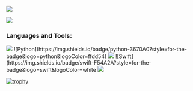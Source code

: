 ![](https://komarev.com/ghpvc/?username=acurra3398&color=green)



<a href="#"><img src="https://github-readme-stats.hackclub.dev/api/wakatime?username=5902&api_domain=hackatime.hackclub.com&theme=darcula&custom_title=Hackatime+Stats&layout=compact&cache_seconds=0&langs_count=8"></a>

<h3 align="left">Languages and Tools:</h3>
<a href="#"><img src="[https://github-readme-stats.hackclub.dev/api/wakatime?username=5902&api_domain=hackatime.hackclub.com&theme=darcula&custom_title=Hackatime+Stats&layout=compact&cache_seconds=0&langs_count=8](https://img.shields.io/badge/html5-%23E34F26.svg?style=for-the-badge&logo=html5&logoColor=white)"></a>
![Python](https://img.shields.io/badge/python-3670A0?style=for-the-badge&logo=python&logoColor=ffdd54) <a href="#"><img src="https://github-readme-stats.hackclub.dev/api/wakatime?username=5902&api_domain=hackatime.hackclub.com&theme=darcula&custom_title=Hackatime+Stats&layout=compact&cache_seconds=0&langs_count=8"></a>
![Swift](https://img.shields.io/badge/swift-F54A2A?style=for-the-badge&logo=swift&logoColor=white <a href="#"><img src="https://github-readme-stats.hackclub.dev/api/wakatime?username=5902&api_domain=hackatime.hackclub.com&theme=darcula&custom_title=Hackatime+Stats&layout=compact&cache_seconds=0&langs_count=8"></a>


[![trophy](https://github-profile-trophy.vercel.app/?username=acurra3398)](https://github.com/ryo-ma/github-profile-trophy)
